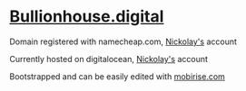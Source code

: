 # [Bullionhouse.digital](http://bullionhouse.digital)

Domain registered with namecheap.com, [Nickolay's](https://t.me/nbabenko) account

Currently hosted on digitalocean, [Nickolay's](https://t.me/nbabenko) account

Bootstrapped and can be easily edited with [mobirise.com](http://mobirise.com)

